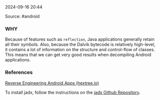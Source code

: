 
2024-09-16 20:44

Source: #android 
### WHY 

Because of features such as `reflection`, Java applications generally retain all their symbols. Also, because the Dalvik bytecode is relatively high-level, it contains a lot of information on the structure and control-flow of classes. This means that we can get very good results when decompiling Android applications.





### References
[Reverse Engineering Android Apps (hextree.io)](https://app.hextree.io/courses/reverse-android-apps/decompiling-android-applications)

To install jadx, follow the instructions on the [jadx Github Repository](https://github.com/skylot/jadx?tab=readme-ov-file#download).